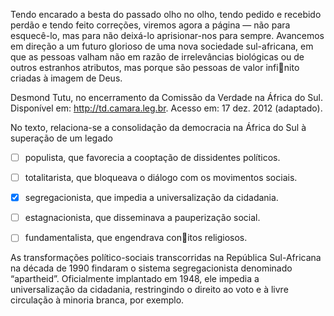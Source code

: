 

Tendo encarado a besta do passado olho no olho, tendo pedido e recebido perdão e tendo feito correções, viremos agora a página — não para esquecê-lo, mas para não deixá-lo aprisionar-nos para sempre. Avancemos em direção a um futuro glorioso de uma nova sociedade sul-africana, em que as pessoas valham não em razão de irrelevâncias biológicas ou de outros estranhos atributos, mas porque são pessoas de valor infinito criadas à imagem de Deus.

Desmond Tutu, no encerramento da Comissão da Verdade na África do Sul. Disponível em: http://td.camara.leg.br. Acesso em: 17 dez. 2012 (adaptado).

No texto, relaciona-se a consolidação da democracia na África do Sul à superação de um legado



- [ ] populista, que favorecia a cooptação de dissidentes políticos.
- [ ] totalitarista, que bloqueava o diálogo com os movimentos sociais.
- [x] segregacionista, que impedia a universalização da cidadania.
- [ ] estagnacionista, que disseminava a pauperização social.
- [ ] fundamentalista, que engendrava conitos religiosos.


As transformações político-sociais transcorridas na República Sul-Africana na década de 1990 findaram o sistema segregacionista denominado “apartheid”. Oficialmente implantado em 1948, ele impedia a universalização da cidadania, restringindo o direito ao voto e à livre circulação à minoria branca, por exemplo.

        